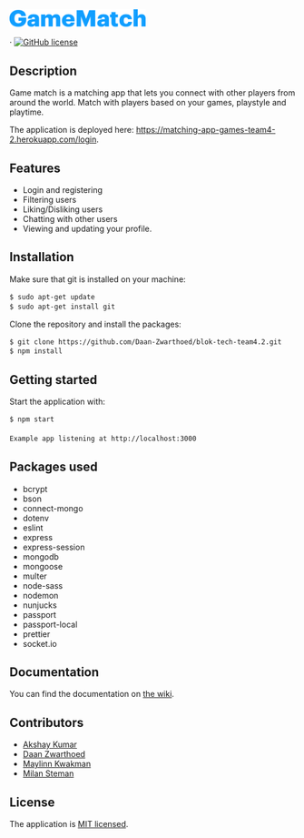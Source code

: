 <img src="static/public/images/logo.png" alt="logo" width="240px"/>

 &middot; [![GitHub license](https://img.shields.io/badge/license-MIT-blue.svg)](./LICENSE)

## Description
Game match is a matching app that lets you connect with other players from around the world. Match with players based on your games, playstyle and playtime.

The application is deployed here: https://matching-app-games-team4-2.herokuapp.com/login.

## Features
- Login and registering
- Filtering users
- Liking/Disliking users
- Chatting with other users
- Viewing and updating your profile.

## Installation

Make sure that git is installed on your machine:

```bash
$ sudo apt-get update
$ sudo apt-get install git
```

Clone the repository and install the packages:

```bash
$ git clone https://github.com/Daan-Zwarthoed/blok-tech-team4.2.git
$ npm install
```

## Getting started

Start the application with:

```bash
$ npm start

Example app listening at http://localhost:3000
```

## Packages used
- bcrypt
- bson
- connect-mongo
- dotenv
- eslint
- express
- express-session
- mongodb
- mongoose
- multer
- node-sass
- nodemon
- nunjucks
- passport
- passport-local
- prettier
- socket.io

## Documentation

You can find the documentation on [the wiki](https://github.com/Daan-Zwarthoed/blok-tech-team4.2/wiki).

## Contributors
- [Akshay Kumar](https://github.com/akshay197)
- [Daan Zwarthoed](https://github.com/Daan-Zwarthoed)
- [Maylinn Kwakman](https://github.com/maylinnk)
- [Milan Steman](https://github.com/MilanSteman)

## License

The application is [MIT licensed](./LICENSE).
